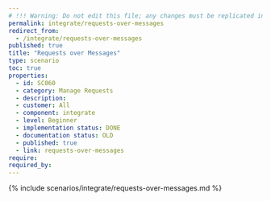 ```yaml
---
# !!! Warning: Do not edit this file; any changes must be replicated in Excel !!!
permalink: integrate/requests-over-messages
redirect_from:
  - /integrate/requests-over-messages
published: true
title: "Requests over Messages"
type: scenario
toc: true
properties:
  - id: SC060
  - category: Manage Requests
  - description:
  - customer: All
  - component: integrate
  - level: Beginner
  - implementation status: DONE
  - documentation status: OLD
  - published: true
  - link: requests-over-messages
require:
required_by:
---
```


{% include scenarios/integrate/requests-over-messages.md %}
